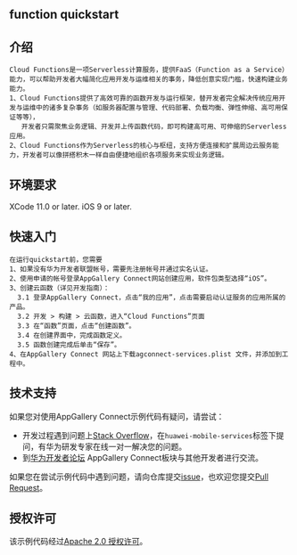 ## function quickstart

##  介绍
    Cloud Functions是一项Serverless计算服务，提供FaaS（Function as a Service）能力，可以帮助开发者大幅简化应用开发与运维相关的事务，降低创意实现门槛，快速构建业务能力。
    1、Cloud Functions提供了高效可靠的函数开发与运行框架，替开发者完全解决传统应用开发与运维中的诸多复杂事务（如服务器配置与管理、代码部署、负载均衡、弹性伸缩、高可用保证等等），
       开发者只需聚焦业务逻辑、开发并上传函数代码，即可构建高可用、可伸缩的Serverless应用。
    2、Cloud Functions作为Serverless的核心与枢纽，支持方便连接和扩展周边云服务能力，开发者可以像拼搭积木一样自由便捷地组织各项服务来实现业务逻辑。

## 环境要求
XCode 11.0 or later.
iOS 9 or later.
	
## 快速入门

    在运行quickstart前，您需要
    1、如果没有华为开发者联盟帐号，需要先注册帐号并通过实名认证。
    2、使用申请的帐号登录AppGallery Connect网站创建应用，软件包类型选择“iOS”。
    3、创建云函数（详见开发指南）：
      3.1 登录AppGallery Connect，点击“我的应用”，点击需要启动认证服务的应用所属的产品。
      3.2 开发 > 构建 > 云函数，进入“Cloud Functions”页面
      3.3 在“函数”页面，点击“创建函数”。
      3.4 在创建界面中，完成函数定义。
      3.5 函数创建完成后单击“保存”。
    4、在AppGallery Connect 网站上下载agconnect-services.plist 文件，并添加到工程中。

## 技术支持

如果您对使用AppGallery Connect示例代码有疑问，请尝试：
- 开发过程遇到问题上[Stack Overflow](https://stackoverflow.com/questions/tagged/huawei-mobile-services)，在`huawei-mobile-services`标签下提问，有华为研发专家在线一对一解决您的问题。
- 到[华为开发者论坛](https://developer.huawei.com/consumer/cn/forum/blockdisplay?fid=18) AppGallery Connect板块与其他开发者进行交流。

如果您在尝试示例代码中遇到问题，请向仓库提交[issue](https://github.com/AppGalleryConnect/agc-demos/issues)，也欢迎您提交[Pull Request](https://github.com/AppGalleryConnect/agc-demos/pulls)。

## 授权许可
该示例代码经过[Apache 2.0 授权许可](http://www.apache.org/licenses/LICENSE-2.0)。
